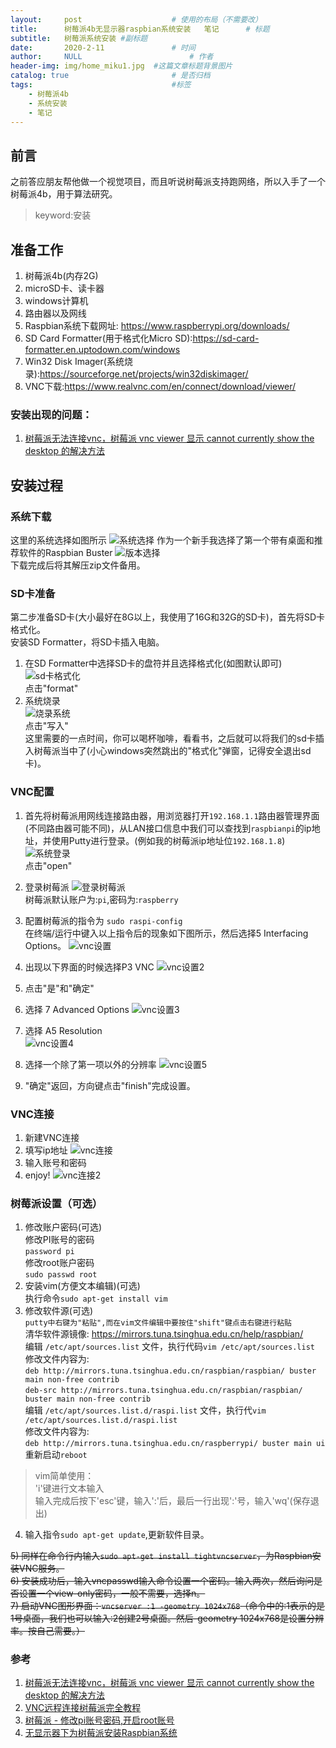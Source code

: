 ```yaml
---
layout:     post   				    # 使用的布局（不需要改）
title:      树莓派4b无显示器raspbian系统安装	笔记		# 标题 
subtitle:   树莓派系统安装 #副标题
date:       2020-2-11 				# 时间
author:     NULL 						# 作者
header-img: img/home_miku1.jpg 	#这篇文章标题背景图片
catalog: true 						# 是否归档
tags:								#标签
    - 树莓派4b
    - 系统安装
    - 笔记
---
```

## 前言
之前答应朋友帮他做一个视觉项目，而且听说树莓派支持跑网络，所以入手了一个树莓派4b，用于算法研究。
>keyword:安装  

## 准备工作
1. 树莓派4b(内存2G) 
2. microSD卡、读卡器
3. windows计算机
4. 路由器以及网线
5. Raspbian系统下载网址: https://www.raspberrypi.org/downloads/
6. SD Card Formatter(用于格式化Micro SD):https://sd-card-formatter.en.uptodown.com/windows
7. Win32 Disk Imager(系统烧录):https://sourceforge.net/projects/win32diskimager/
8. VNC下载:https://www.realvnc.com/en/connect/download/viewer/


### 安装出现的问题：

1. [树莓派无法连接vnc，树莓派 vnc viewer 显示 cannot currently show the desktop 的解决方法](https://blog.csdn.net/qq_42612147/article/details/100073650)

## 安装过程
### 系统下载

这里的系统选择如图所示
![系统选择](https://raw.githubusercontent.com/uiyu/uiyu.github.io/master/img/paspbin_system_img.jpg)
作为一个新手我选择了第一个带有桌面和推荐软件的Raspbian Buster
![版本选择](https://github.com/uiyu/uiyu.github.io/blob/master/img/paspbin_system_img2.png?raw=true)  
下载完成后将其解压zip文件备用。


### SD卡准备  
第二步准备SD卡(大小最好在8G以上，我使用了16G和32G的SD卡)，首先将SD卡格式化。  
安装SD Formatter，将SD卡插入电脑。  
1) 在SD Formatter中选择SD卡的盘符并且选择格式化(如图默认即可)
![sd卡格式化](https://raw.githubusercontent.com/uiyu/uiyu.github.io/master/img/pi_sdcard.png)  
点击"format"
2) 系统烧录  
![烧录系统](https://raw.githubusercontent.com/uiyu/uiyu.github.io/master/img/pi_disk.png)  
点击"写入"  
这里需要的一点时间，你可以喝杯咖啡，看看书，之后就可以将我们的sd卡插入树莓派当中了(小心windows突然跳出的"格式化"弹窗，记得安全退出sd卡)。 

### VNC配置
1) 首先将树莓派用网线连接路由器，用浏览器打开`192.168.1.1`路由器管理界面(不同路由器可能不同)，从LAN接口信息中我们可以查找到`raspbianpi`的ip地址，并使用Putty进行登录。(例如我的树莓派ip地址位`192.168.1.8`)  
![系统登录](https://raw.githubusercontent.com/uiyu/uiyu.github.io/master/img/pi_putty.png)  
点击"open"  
2) 登录树莓派
![登录树莓派](https://raw.githubusercontent.com/uiyu/uiyu.github.io/master/img/pi_login.png)  
树莓派默认账户为:`pi`,密码为:`raspberry`

3) 配置树莓派的指令为
`sudo raspi-config`  
在终端/运行中键入以上指令后的现象如下图所示，然后选择5 Interfacing Options。
![vnc设置](https://raw.githubusercontent.com/uiyu/uiyu.github.io/master/img/pi_vnc_set.png)  
4) 出现以下界面的时候选择P3 VNC
![vnc设置2](https://raw.githubusercontent.com/uiyu/uiyu.github.io/master/img/pi_vnc_set2.png)  
5) 点击"是"和"确定" 
6) 选择 7 Advanced Options
![vnc设置3](https://raw.githubusercontent.com/uiyu/uiyu.github.io/master/img/pi_vnc_set5.png)
7) 选择 A5 Resolution  
![vnc设置4](https://raw.githubusercontent.com/uiyu/uiyu.github.io/master/img/pi_vnc_set6.png)  
8) 选择一个除了第一项以外的分辨率
![vnc设置5](https://raw.githubusercontent.com/uiyu/uiyu.github.io/master/img/pi_vnc_set7.png)  
9) "确定"返回，方向键点击"finish"完成设置。

### VNC连接
1) 新建VNC连接
2) 填写ip地址
![vnc连接](https://github.com/uiyu/uiyu.github.io/blob/master/img/pi_vnc_connect.png?raw=true)  
3) 输入账号和密码
4) enjoy!
![vnc连接2](https://raw.githubusercontent.com/uiyu/uiyu.github.io/master/img/pi_vnc_2.png)  


### 树莓派设置（可选）

1) 修改账户密码(可选)  
修改PI账号的密码  
`password pi`  
修改root账户密码  
`sudo passwd root`  
2) 安装vim(方便文本编辑)(可选)  
执行命令`sudo apt-get install vim`  
3) 修改软件源(可选)  
`putty中右键为"粘贴",而在vim文件编辑中要按住"shift"键点击右键进行粘贴`  
清华软件源镜像: https://mirrors.tuna.tsinghua.edu.cn/help/raspbian/  
编辑 `/etc/apt/sources.list` 文件，执行代码`vim /etc/apt/sources.list`  
修改文件内容为:  
`deb http://mirrors.tuna.tsinghua.edu.cn/raspbian/raspbian/ buster main non-free contrib`  
`deb-src http://mirrors.tuna.tsinghua.edu.cn/raspbian/raspbian/ buster main non-free contrib`  
编辑 `/etc/apt/sources.list.d/raspi.list` 文件，执行代`vim /etc/apt/sources.list.d/raspi.list`  
修改文件内容为:  
`deb http://mirrors.tuna.tsinghua.edu.cn/raspberrypi/ buster main ui`  
重新启动`reboot`

> vim简单使用：  
'i'键进行文本输入  
输入完成后按下'esc'键，输入':'后，最后一行出现':'号，输入'wq'(保存退出)

4)  输入指令`sudo apt-get update`,更新软件目录。 
 
~~5) 同样在命令行内输入`sudo apt-get install tightvncserver`，为Raspbian安装VNC服务。~~  
~~6)  安装成功后，输入vncpasswd输入命令设置一个密码。输入两次，然后询问是否设置一个view-only密码，一般不需要，选择n。~~  
~~7)  启动VNC图形界面：`vncserver :1 -geometry 1024x768`（命令中的:1表示的是1号桌面，我们也可以输入:2创建2号桌面。然后-geometry 1024x768是设置分辨率。按自己需要。）~~

### 参考
1) [树莓派无法连接vnc，树莓派 vnc viewer 显示 cannot currently show the desktop 的解决方法](https://blog.csdn.net/qq_42612147/article/details/100073650)  
2) [VNC远程连接树莓派完全教程](https://baijiahao.baidu.com/s?id=1606207693709103859&wfr=spider&for=pc)  
3) [树莓派 - 修改pi账号密码,开启root账号](https://blog.csdn.net/yoie01/article/details/45115067)  
4) [无显示器下为树莓派安装Raspbian系统](https://www.jianshu.com/p/3041f11dcadb)